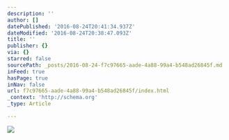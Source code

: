 ```yaml
---
description: ''
author: []
datePublished: '2016-08-24T20:41:34.937Z'
dateModified: '2016-08-24T20:38:47.093Z'
title: ''
publisher: {}
via: {}
starred: false
sourcePath: _posts/2016-08-24-f7c97665-aade-4a88-99a4-b548ad26845f.md
inFeed: true
hasPage: true
inNav: false
url: f7c97665-aade-4a88-99a4-b548ad26845f/index.html
_context: 'http://schema.org'
_type: Article

---
```

![](https://the-grid-user-content.s3-us-west-2.amazonaws.com/6e573cfc-67aa-42e3-88b1-eba46fd739bf.jpg)